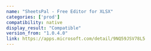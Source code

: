 ```yaml
---
name: "SheetsPal - Free Editor for XLSX"
categories: ['prod']
compatibility: native
display_result: "Compatible"
version_from: "1.0.4.0"
link: https://apps.microsoft.com/detail/9NQ59JSV78L5
---
```

